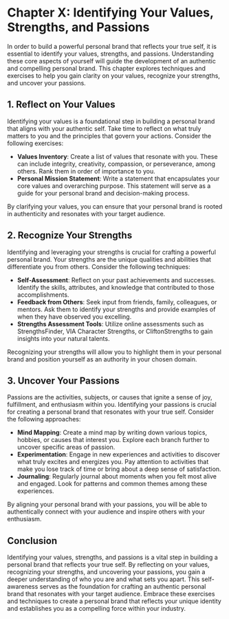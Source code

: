 Chapter X: Identifying Your Values, Strengths, and Passions
===========================================================

In order to build a powerful personal brand that reflects your true self, it is essential to identify your values, strengths, and passions. Understanding these core aspects of yourself will guide the development of an authentic and compelling personal brand. This chapter explores techniques and exercises to help you gain clarity on your values, recognize your strengths, and uncover your passions.

**1. Reflect on Your Values**
-----------------------------

Identifying your values is a foundational step in building a personal brand that aligns with your authentic self. Take time to reflect on what truly matters to you and the principles that govern your actions. Consider the following exercises:

* **Values Inventory**: Create a list of values that resonate with you. These can include integrity, creativity, compassion, or perseverance, among others. Rank them in order of importance to you.
* **Personal Mission Statement**: Write a statement that encapsulates your core values and overarching purpose. This statement will serve as a guide for your personal brand and decision-making process.

By clarifying your values, you can ensure that your personal brand is rooted in authenticity and resonates with your target audience.

**2. Recognize Your Strengths**
-------------------------------

Identifying and leveraging your strengths is crucial for crafting a powerful personal brand. Your strengths are the unique qualities and abilities that differentiate you from others. Consider the following techniques:

* **Self-Assessment**: Reflect on your past achievements and successes. Identify the skills, attributes, and knowledge that contributed to those accomplishments.
* **Feedback from Others**: Seek input from friends, family, colleagues, or mentors. Ask them to identify your strengths and provide examples of when they have observed you excelling.
* **Strengths Assessment Tools**: Utilize online assessments such as StrengthsFinder, VIA Character Strengths, or CliftonStrengths to gain insights into your natural talents.

Recognizing your strengths will allow you to highlight them in your personal brand and position yourself as an authority in your chosen domain.

**3. Uncover Your Passions**
----------------------------

Passions are the activities, subjects, or causes that ignite a sense of joy, fulfillment, and enthusiasm within you. Identifying your passions is crucial for creating a personal brand that resonates with your true self. Consider the following approaches:

* **Mind Mapping**: Create a mind map by writing down various topics, hobbies, or causes that interest you. Explore each branch further to uncover specific areas of passion.
* **Experimentation**: Engage in new experiences and activities to discover what truly excites and energizes you. Pay attention to activities that make you lose track of time or bring about a deep sense of satisfaction.
* **Journaling**: Regularly journal about moments when you felt most alive and engaged. Look for patterns and common themes among these experiences.

By aligning your personal brand with your passions, you will be able to authentically connect with your audience and inspire others with your enthusiasm.

**Conclusion**
--------------

Identifying your values, strengths, and passions is a vital step in building a personal brand that reflects your true self. By reflecting on your values, recognizing your strengths, and uncovering your passions, you gain a deeper understanding of who you are and what sets you apart. This self-awareness serves as the foundation for crafting an authentic personal brand that resonates with your target audience. Embrace these exercises and techniques to create a personal brand that reflects your unique identity and establishes you as a compelling force within your industry.
